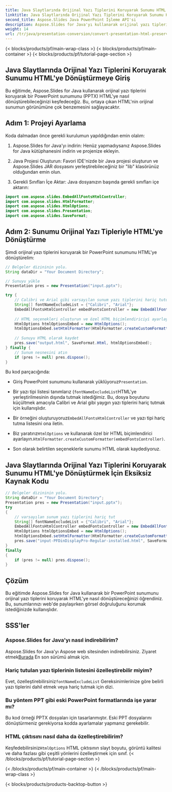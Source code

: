 ```yaml
---
title: Java Slaytlarında Orijinal Yazı Tiplerini Koruyarak Sunumu HTML'ye Dönüştürme
linktitle: Java Slaytlarında Orijinal Yazı Tiplerini Koruyarak Sunumu HTML'ye Dönüştürme
second_title: Aspose.Slides Java PowerPoint İşleme API'si
description: Aspose.Slides for Java'yı kullanarak orijinal yazı tiplerini korurken PowerPoint sunumlarınızı HTML'ye dönüştürün.
weight: 14
url: /tr/java/presentation-conversion/convert-presentation-html-preserve-fonts-java-slides/
---
```


{< blocks/products/pf/main-wrap-class >}
{< blocks/products/pf/main-container >}
{< blocks/products/pf/tutorial-page-section >}


## Java Slaytlarında Orijinal Yazı Tiplerini Koruyarak Sunumu HTML'ye Dönüştürmeye Giriş

Bu eğitimde, Aspose.Slides for Java kullanarak orijinal yazı tiplerini koruyarak bir PowerPoint sunumunu (PPTX) HTML'ye nasıl dönüştürebileceğinizi keşfedeceğiz. Bu, ortaya çıkan HTML'nin orijinal sunumun görünümüne çok benzemesini sağlayacaktır.

## Adım 1: Projeyi Ayarlama
Koda dalmadan önce gerekli kurulumun yapıldığından emin olalım:

1. Aspose.Slides for Java'yı indirin: Henüz yapmadıysanız Aspose.Slides for Java kütüphanesini indirin ve projenize ekleyin.

2. Java Projesi Oluşturun: Favori IDE'nizde bir Java projesi oluşturun ve Aspose.Slides JAR dosyasını yerleştirebileceğiniz bir "lib" klasörünüz olduğundan emin olun.

3. Gerekli Sınıfları İçe Aktar: Java dosyanızın başında gerekli sınıfları içe aktarın:

```java
import com.aspose.slides.EmbedAllFontsHtmlController;
import com.aspose.slides.HtmlFormatter;
import com.aspose.slides.HtmlOptions;
import com.aspose.slides.Presentation;
import com.aspose.slides.SaveFormat;
```

## Adım 2: Sunumu Orijinal Yazı Tipleriyle HTML'ye Dönüştürme

Şimdi orijinal yazı tiplerini koruyarak bir PowerPoint sunumunu HTML'ye dönüştürelim:

```java
// Belgeler dizininin yolu.
String dataDir = "Your Document Directory";

// Sunuyu yükle
Presentation pres = new Presentation("input.pptx");

try {
    // Calibri ve Arial gibi varsayılan sunum yazı tiplerini hariç tutun
    String[] fontNameExcludeList = {"Calibri", "Arial"};
    EmbedAllFontsHtmlController embedFontsController = new EmbedAllFontsHtmlController(fontNameExcludeList);
    
    // HTML seçenekleri oluşturun ve özel HTML biçimlendiriciyi ayarlayın
    HtmlOptions htmlOptionsEmbed = new HtmlOptions();
    htmlOptionsEmbed.setHtmlFormatter(HtmlFormatter.createCustomFormatter(embedFontsController));
    
    // Sunuyu HTML olarak kaydet
    pres.save("output.html", SaveFormat.Html, htmlOptionsEmbed);
} finally {
    // Sunum nesnesini atın
    if (pres != null) pres.dispose();
}
```

Bu kod parçacığında:

-  Giriş PowerPoint sunumunu kullanarak yüklüyoruz`Presentation`.

- Bir yazı tipi listesi tanımlarız (`fontNameExcludeList`HTML'ye yerleştirilmesinin dışında tutmak istediğimiz. Bu, dosya boyutunu küçültmek amacıyla Calibri ve Arial gibi yaygın yazı tiplerini hariç tutmak için kullanışlıdır.

-  Bir örneğini oluşturuyoruz`EmbedAllFontsHtmlController` ve yazı tipi hariç tutma listesini ona iletin.

-  Biz yaratırız`HtmlOptions` ve kullanarak özel bir HTML biçimlendirici ayarlayın.`HtmlFormatter.createCustomFormatter(embedFontsController)`.

- Son olarak belirtilen seçeneklerle sunumu HTML olarak kaydediyoruz.

## Java Slaytlarında Orijinal Yazı Tiplerini Koruyarak Sunumu HTML'ye Dönüştürmek İçin Eksiksiz Kaynak Kodu

```java
// Belgeler dizininin yolu.
String dataDir = "Your Document Directory";
Presentation pres = new Presentation("input.pptx");
try
{
	// varsayılan sunum yazı tiplerini hariç tut
	String[] fontNameExcludeList = {"Calibri", "Arial"};
	EmbedAllFontsHtmlController embedFontsController = new EmbedAllFontsHtmlController(fontNameExcludeList);
	HtmlOptions htmlOptionsEmbed = new HtmlOptions();
	htmlOptionsEmbed.setHtmlFormatter(HtmlFormatter.createCustomFormatter(embedFontsController));
	pres.save("input-PFDinDisplayPro-Regular-installed.html", SaveFormat.Html, htmlOptionsEmbed);
}
finally
{
	if (pres != null) pres.dispose();
}
```

## Çözüm

Bu eğitimde Aspose.Slides for Java kullanarak bir PowerPoint sunumunu orijinal yazı tiplerini koruyarak HTML'ye nasıl dönüştüreceğinizi öğrendiniz. Bu, sunumlarınızı web'de paylaşırken görsel doğruluğunu korumak istediğinizde kullanışlıdır.

## SSS'ler

### Aspose.Slides for Java'yı nasıl indirebilirim?

 Aspose.Slides for Java'yı Aspose web sitesinden indirebilirsiniz. Ziyaret etmek[Burada](https://downloads.aspose.com/slides/java/) En son sürümü almak için.

### Hariç tutulan yazı tiplerinin listesini özelleştirebilir miyim?

 Evet, özelleştirebilirsiniz`fontNameExcludeList` Gereksinimlerinize göre belirli yazı tiplerini dahil etmek veya hariç tutmak için dizi.

### Bu yöntem PPT gibi eski PowerPoint formatlarında işe yarar mı?

Bu kod örneği PPTX dosyaları için tasarlanmıştır. Eski PPT dosyalarını dönüştürmeniz gerekiyorsa kodda ayarlamalar yapmanız gerekebilir.

### HTML çıktısını nasıl daha da özelleştirebilirim?

 Keşfedebilirsiniz`HtmlOptions` HTML çıktısının slayt boyutu, görüntü kalitesi ve daha fazlası gibi çeşitli yönlerini özelleştirmek için sınıf.
{< /blocks/products/pf/tutorial-page-section >}

{< /blocks/products/pf/main-container >}
{< /blocks/products/pf/main-wrap-class >}

{< blocks/products/products-backtop-button >}
